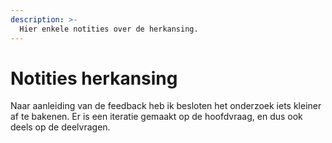 ```yaml
---
description: >-
  Hier enkele notities over de herkansing.
---
```


# Notities herkansing
Naar aanleiding van de feedback heb ik besloten het onderzoek iets kleiner af te bakenen. Er is een iteratie gemaakt op de hoofdvraag, en dus ook deels op de deelvragen.
